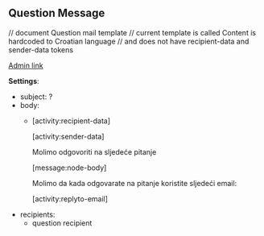 ## Question Message

// document Question mail template
// current template is called Content is hardcoded to Croatian language
// and does not have recipient-data and sender-data tokens

[Admin link](http://local.dv.com/admin/structure/message/manage/content)

**Settings**:
  - subject: ?
  - body:
    - [activity:recipient-data]

      [activity:sender-data]

      Molimo odgovoriti na sljedeće pitanje

      [message:node-body]

      Molimo da kada odgovarate na pitanje koristite sljedeći email:

      [activity:replyto-email]
  - recipients:
    - question recipient
